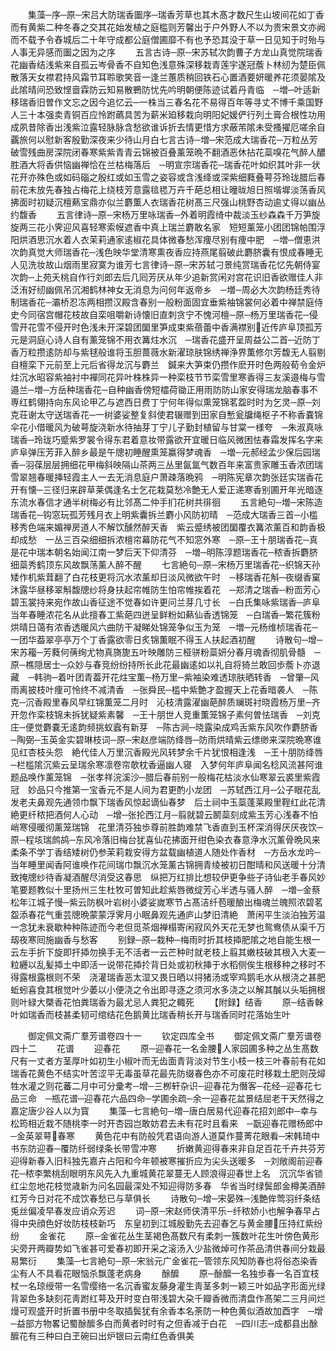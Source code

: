 <!-- { "loadSidebar": true } -->
　　集藻─序─原─宋吕大防瑞香圗序─瑞香芳草也其木髙才数尺生山坡间花如丁香而有黄紫二种冬春之交其花始发植之庭槛则芳馨出于户外野人不以为贵宋景文亦阙而不载予令舂城后二十年守成都公庭僧圃靡不有也予恐其没于草一日见知于时殆与人事无异感而圗之因为之序
　　五言古诗─原─宋苏轼次韵曹子方龙山真觉院瑞香花幽香结浅紫来自孤云岑骨香不自知色浅意殊深移栽青莲宇遂冠薝卜林纫为楚臣佩散落天女襟君持风霜节耳聆歌笑音一逢兰蕙质稍回铁石心置酒要妍暖养花须晏隂及此隂晴间恐致悭啬霖防云知易散鷤防忧先吟明朝便陈迹试着丹青临　─増─叶适新移瑞香旧曽作文忘之因今追忆云─一株当三春名花不易得百年等寻丈不博千乘国野人三十本强卖青铜百应怜跗蘤具苦为薪米廹移栽向明阳妃媛俨行列土膏合根性功用成夙昔除香出浅紫泣露轻脉脉含愁欲谁诉折去情更惜方求蔽芾隂未受搔擢厄嗟余自覊旅何以慰新客殷勤深夜来少待山月白七言古诗─増─宋范成大瑞香花─万粒丛芳破雪残曲房深院闭春寒紫紫青青云锦被百叠薰笼晩不翻酒恶休拈花蘂嗅花气醉人醲胜酒大将香供恼幽禅恰在兰枯梅落后　─明宣宗瑞香花─瑞香花叶如织其叶非一状花开亦殊色或如码碯之殷红或如玉雪之姿容或含浅绛或深紫细蕤叠萼芬玲珑腊后春前花未放先春独占梅花上绕枝芳意露毰毸万卉千葩总相让曈昽旭日照堦墀淡荡香风拂面时初疑沉檀爇宝鼎亦似兰麝薫人衣瑞香花树髙三尺强山桃野杏动逾丈得以幽丛约馥香
　　五言律诗─原─宋杨万里咏瑞香─外着明霞绮中裁淡玉纱森森千万笋旋旋两三花小霁迎风喜轻寒索幙遮香中真上瑞兰麝敢名家　短短薰笼小团团锦帕围浮阳烘酒思沉水着人衣茉莉通家逺椒花具体微春愁浑痩尽别有痩中肥　─増─僧恵洪次韵真觉大师瑞香花─浅色映华堂清寒熏夜香应持燕尾翦破此麝脐囊有恨成春睡无人见洗妆故山烟雨里寂寞为谁芳七言律诗─原─宋苏轼刁景纯赏瑞香花忆先朝侍宴次韵─上苑夭桃自作行刘郎去后几囘芳厌从年少追新赏闲对宫花识旧香欲赠佳人非泛洧好纫幽佩吊沉湘鹤林神女无消息为问何年返帝乡　─増─周必大次韵杨廷秀待制瑞香花─灞桥忍冻两相攒汉殿含春别一般粉面固宜垂紫袖锦裳何必着中禅禁庭侍史今同宿宫帽花枝故自栾咀嚼新诗懐旧直刺贪宁不愧河檀─原─杨万里瑞香花─侵雪开花雪不侵开时色浅未开深碧团圞里笋成束紫蓓蕾中香满襟别近传庐阜顶孤芳元是洞庭心诗人自有薰笼锦不用衣篝炷水沉　─瑞香花盛开呈周益公二首─近防丁香万粒攒逺防却与紫毬般谁将玉胆蔷薇水新濯琼肤锦绣禅浄界薫修尔芳馥无人翦剔自檀栾下元前至上元后省得龙沉与麝兰　鍼来大笋束仍攒作麽开时色两般荀令金炉炷沉水昭容紫袖衬中襌同花异叶株株异一种栾枝节节栾雪里寒香得三友溪邉梅与雪邉兰─増─方岳种瑞香花─自种幽香傍短櫺荷锄正用雨防防山家安得瑞龙脑春事不専红鹤翎持向东风论甲乙与遮西日费丁宁何年得似熏笼锦茗盌时时为乞灵─原─刘克荘谢太守送瑞香花─一树婆娑整复斜使君辍赠到田家自慙瓮牖绳枢子不称香嚢锦伞花小借暖风为破萼旋浇新水待抽芽丁宁儿子勤封植留与甘棠一様夸　─朱淑真咏瑞香─玲珑巧蹙紫罗裳令得东君着意妆带露欲开宜暖日临风微困怯春霜发挥名字来庐阜弹压芳菲入醉乡最是午牕初睡醒熏笼赢得梦魂香　─増─元郝经孟少保后园瑞香─羽葆层层拥细花甲梅斜映隔山茶两三丛里氤氲气数百年来富贵家雕玉香浓团瑞雪翠翘春暖挿轻霞主人一去无消息庭户萧疎落晩鸦　─明陈宪章次韵张廷实瑞香花开有懐─三径归来辟草莱偶逢名士乞花栽莫愁冷艶无人爱正递寒香别圃开年光暗逐东流水春信才通半树梅必有比邻髙二仲手扪花树共徘徊
　　五言絶句─増─宋陈造瑞香花─钩窓玩孤芳残月衣上明紫囊拆兰麝小风防初晴　─范成大瑞香三首─小槛移秀色端来媚禅房道人不解饮醺然醉天香　紫云蹙绣被团圞覆衣篝浓薰百和韵香极却成愁　一丛三百朶细细拆浓檀帘幕防花气不知窓外寒　─原─王十朋瑞香花─真是花中瑞本朝名始闻江南一梦后天下仰清芬　─増─明陈淳题瑞香花─秾香拆麝脐细蘂秀鹤顶东风故飘荡薰人醉不醒
　　七言絶句─原─宋杨万里瑞香花─织锦天孙矮作机紫茸翻了白花枝更将沉水浓薰却日淡风微欲午时　─移瑞香花斛─夜缀香窠沐露华昼移翠斛馥牕纱将身扶起帘帷防生怕帘帷挨着花　─郑清之瑞香─粉靣芳心碧玉裳持来宛作故山香征途不觉春如许更问兰芽几寸长　─白氏集咏紫瑞香─庐阜当年春睡浓花名从此擅春工紫葩四迸呈鲜粉如爇仙香透锦笼　─白瑞香─繁花簇粉烘晴日蔼有浓香透暖风六曲防干凝睇处锦笼争似玉为笼　─増─元杨维桢瑞香花─一团华葢翠亭亭万个丁香露欲零日炙锦薫眠不得玉人扶起酒初醒
　　诗散句─增─宋苏籕─芳蕤何蒨绚尤物真旖旎五叶映雕防三桠骈粉蘂妍分春月魂香彻肌骨髓　─原─樵隠居士─众妙与春竞纷纷持所长此花最幽逺如以礼自将猗兰敢回歩薝卜亦退藏　─韩驹─着叶团青葢开花炷宝薫─杨万里─紫袖染难透琼肤晒转香　─曾肇─风雨离披枝叶痩可怜终不减清香　─张舜民─槛中紫艶才盈握天上花香暗袭人　─陈克─沉香殿里春风早红锦薫笼二月时　沁枝清露濯幽葩醉质斓斑衬晓霞杨万里─齐开忽作栾枝锦未拆犹疑紫素馨　─王十朋世人竞重薫笼锦子素何曽怯瑞香　─刘克庄─便觉麝嚢无逺韵频挑蚁蠧有新芽　─陈古涧─晓露染成鸡舌紫东风吹作麝脐香　─陶弼─玉英金实碧琳枝词─原─宋赵彦端防绛唇─防雨烘晴紫云缥缈来深院晩寒谁见红杏枝头怨　絶代佳人万里沉香殿光风转梦余千片犹恨相逢浅　─王十朋防绛唇─栏槛隂沉紫云呈瑞余寒凛卷帘欹枕香逼幽人寝　入梦何年庐阜闻名稔风流甚阿谁题品唤作薰笼锦　─张孝祥浣溪沙─腊后春前别一般梅花枯淡水仙寒翠云裘里紫霞冠　妙品只今推第一宝香元不是人间为君更酌小龙团　─苏轼西江月─公子眼花乱发老夫鼻观先通领巾飘下瑞香风惊起谪仙春梦　后土祠中玉蘂蓬莱殿里鞓红此花清絶更纤秾把酒何人心动　─增─张抡西江月─翦就碧云鬭蘂刻成紫玉芳心浅春不怕峭寒侵暖彻薰笼瑞锦　花里清芬独歩尊前胜韵难禁飞香直到玉杯深消得厌厌夜饮─原─程垓瑞鹧鸪─东风冷落旧梅台犹喜仙花拂面开绀色染衣春意浄水沉薰骨晩风来　柔条不学丁香结矮树仍参茉莉栽安得方盆载幽植道人随处作香材　─方岳水龙吟─当年睡里闻香阿谁唤作花间瑞巾飘沉水笼薰古锦拥青绫被初日酣晴和风送暖十分清致掩牕纱待香凝酒醒尽消受这春思　纵把万红排比想较伊更争些子诗仙老手春风妙笔要题教似十里扬州三生杜牧可曽知此趁紫唇微绽芳心半透与骚人醉　─増─金蔡松年江城子慢─紫云防枫叶岩树小婆娑嵗寒节占髙洁纤苞暖酿出梅魂兰魄照浓碧茗盌添春花气重芸牕晩蒙蒙浮霁月小眠鼻观先通庐山梦旧清絶　萧闲平生淡泊独芳温一念犹未衰歇种种陈迹而今老但觅茶烟禅榻寄闲寂风外天花无梦也鸳鸯债从渠千万刼夜寒囘施幽香与愁客
　　别録─原─栽种─梅雨时折其枝揷肥隂之地自能生根一云左手折下旋即扞揷勿换手无不活者一云芒种时就老枝上翦其嫩枝破其根入大麦一粒纒以乱髪揷土中即活一说带花揷扵背日处或初秋挿于水稻侧俟生根移种之移时不得露根露根则不荣　浇灌瑞香恶太湿又畏日晒以挦猪汤或宰鸡鹅毛水从根浇之甚肥蚯蚓喜食其根觉叶少萎以小便浇之令出即寻逐之须河水多浇之以解其醎以头垢拥根则叶緑大槩香花怕粪瑞香为最尤忌人粪犯之輙死
　　【附録】结香
　　原─结香榦叶如瑞香而枝甚柔韧可绾结花色鹅黄比瑞香稍长开与瑞香同时花落始生叶

　　御定佩文斋广羣芳谱卷四十一
　　钦定四库全书
　　御定佩文斋广羣芳谱卷四十二
　　花谱
　　迎春花
　　原─迎春花一名金腰人家园圃多种之丛生髙数尺有一丈者方茎厚叶如初生小椒叶而无齿面青背淡对节生小枝一枝三叶春前有花如瑞香花黄色不结实叶苦涩平无毒虽草花最先防缀春色亦不可废花时移栽土肥则茂燖牲水灌之则花蕃二月中可分彚考─增─三栁轩杂识─迎春花为僭客─花经─迎春花七品三命　─瓶花谱─迎春花六品四命─学圃余疏─余一迎春花盆景结屈老干天然得之嘉定唐少谷人以为寳
　　集藻─七言絶句─増─唐白居易代迎春花招刘郎中─幸与松筠相近栽不随桃李一时开杏园岂敢妨君去未有花时且看来　─翫迎春花赠杨郎中─金英翠萼春寒
　　黄色花中有防般凭君语向游人道莫作蔓菁花眼看─宋韩琦中书东防迎春─覆防纤弱绿条长带雪冲寒
　　折嫩黄迎得春来非自足百花千卉共芬芳　迎得新春入旧科独先嘉卉占阳和今年顿被寒摧折应为尖头送暖多　─刘敞阁前迎春花─秾李繁桃刮眼明东风先入九重城黄花翠蔓无人顾浪得迎春世上名　沉沉华省锁红尘忽地花枝觉歳新为问名园最深处不知迎得防多春　华省当时绿鬓郎金樽美酒醉红芳今日对花不成饮春愁已与草俱长
　　诗散句─增─宋晏殊─浅艶侔莺羽纤条结兎丝偏凌早春发应诮众芳迟
　　词─原─宋赵师侠清平乐─纤秾娇小也解争春早占得中央顔色好妆防枝枝新巧　东皇初到江城殷勤先去迎春乞与黄金腰压持红紫纷纷
　　金雀花
　　原─金雀花丛生茎褐色髙数尺有柔刺一簇数叶花生叶傍色黄形尖旁开两瓣势如飞雀甚可爱春初即开采之滚汤入少盐微焯可作茶品清供春间分栽最易繁衍
　　集藻─七言絶句─原─宋翁元广金雀花─管领东风知防春也将俗态染香尘有人不具看花眼恼杀飘蓬老病身
　　酴醿
　　原─酴醿一名独歩春一名百宜枝杖一名琼绶带一名雪缨络一名沉香蜜友藤身灌生靑茎多刺一颖三叶如品字形面光绿背翠色多缺刻花靑跗红萼及开时变白带浅碧大朶千瓣香微而清盘作髙架二三月间烂熳可观盛开时折置书册中冬取插鬓犹有余香本名荼防一种色黄似酒故加酉字　─增─益部方物畧记蜀酴醿多白而黄者时时有之但香减于白花　─四川志─成都县出酴醿花有三种曰白玊碗曰出炉银曰云南红色香俱美
